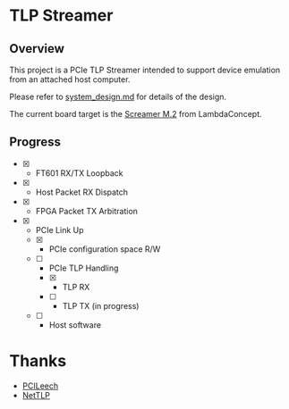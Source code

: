 # TLP Streamer
## Overview
This project is a PCIe TLP Streamer intended to support device emulation from an attached host computer.

Please refer to [system_design.md](docs/system_design.md) for details of the design.

The current board target is the [Screamer M.2](https://shop.lambdaconcept.com/home/43-screamer-m2.html) from LambdaConcept.

## Progress
 - [x] - FT601 RX/TX Loopback
 - [x] - Host Packet RX Dispatch
 - [x] - FPGA Packet TX Arbitration
 - [x] - PCIe Link Up
   - [x] - PCIe configuration space R/W
   - [ ] - PCIe TLP Handling
     + [x] - TLP RX
     + [ ] - TLP TX (in progress)
   - [ ] - Host software

# Thanks

- [PCILeech](https://github.com/ufrisk/pcileech)
- [NetTLP](https://github.com/nettlp)

